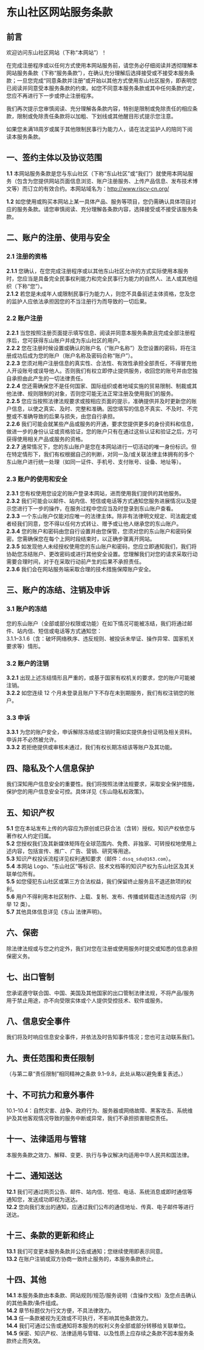# 东山社区网站服务条款

## 前言

欢迎访问东山社区网站（下称“本网站”）！

在完成注册程序或以任何方式使用本网站服务前，请您务必仔细阅读并透彻理解本网站服务条款（下称“服务条款”），在确认充分理解后选择接受或不接受本服务条款；一旦您完成“同意条款并注册”或开始以其他方式使用东山社区服务，即表明您已阅读并同意受本服务条款的约束。如您不同意本服务条款或其中任何条款约定，您应不再进行下一步或停止注册程序。

我们再次提示您审慎阅读、充分理解各条款内容，特别是限制或免除责任的相应条款，限制或免除责任条款将以加粗、下划线或其他醒目形式提示您注意。

如果您未满18周岁或属于其他限制民事行为能力人，请在法定监护人的陪同下阅读本服务条款。

## 一、签约主体以及协议范围

**1.1** 本网站服务条款是您与东山社区（下称“东山社区”或“我们”）就使用本网站服务（包含为您提供网站页面信息浏览、账户注册服务、上传产品信息、发布技术博文等）而订立的有效合约。本网站域名为：http://www.riscv-cn.org/

**1.2** 如您使用或购买本网站上某一具体产品、服务等项目，您仍需确认具体项目对应的服务条款。请您审慎阅读、充分理解各条款内容，选择接受或不接受该服务条款。

## 二、账户的注册、使用与安全

### 2.1 注册的资格
**2.1.1** 您确认，在您完成注册程序或以其他东山社区允许的方式实际使用本服务时，您应当是具备完全民事权利能力和完全民事行为能力的自然人、法人或其他组织（下称“您”）。  
**2.1.2** 若您是未成年人或限制民事行为能力人，则您不具备前述主体资格，您及您的监护人应依法承担因您的不当注册行为而导致的一切后果。

### 2.2 账户注册
**2.2.1** 当您按照注册页面提示填写信息、阅读并同意本服务条款且完成全部注册程序后，您可获得东山账户并成为东山社区的用户。  
**2.2.2** 您在注册时候设置或确认的账户名（“账户名称”）及您设置的密码，将在注册成功后成为您的账户（账户名称及密码合称“账户”）。  
**2.2.3** 您须对用户注册信息的真实性、合法性、有效性承担全部责任，不得冒充他人开设账号或误导他人。否则我们有权立即停止提供服务，收回您的账号并由您独自承担由此产生的一切法律责任。  
**2.2.4** 您还需确保您不是任何国家、国际组织或者地域实施的贸易限制、制裁或其他法律、规则限制的对象，否则您可能无法正常注册及使用我们的服务。  
**2.2.5** 您应当按照法律法规要求或按相应页面的提示，准确提供并及时更新您的账户信息，以使之真实、及时、完整和准确。因您填写的信息不真实、不及时、不完整或不准确导致的后果与损失，由您自行承担。  
**2.2.6** 我们可能会就某些产品或服务的开通，要求您提供更多的身份资料和信息，做进一步的身份认证或资格验证，您的账户只有在通过这些认证和验证之后，方可获得使用相关产品或服务的资格。  
**2.2.7** 通常情况下，您的东山账户是您在本网站进行一切活动的唯一身份标识。但在特定情形下，我们有权根据自己的判断，对同一及/或关联法律主体拥有的多个东山账户进行统一处理（如同一证件、手机号、支付账号、设备、地址等）。

### 2.3 账户的使用和安全
**2.3.1** 您有权使用您设定的账户登录本网站，进而使用我们提供的其他服务。  
**2.3.2** 我们可能会以邮件、站内信、短信或电话等方式通知您服务进展情况以及提示您进行下一步的操作，在服务过程中您应当及时登录到东山账户查看。  
**2.3.3** 一个东山账户仅能对应唯一的法律主体。除非有法律明文规定、司法裁定或者经我们同意，您不得以任何方式转让、赠予或让他人继承您的东山账户。  
**2.3.4** 您的账户和密码由您自行设置并由您保管，您须对您的东山账户和密码保密。您需确保您在每个上网时段结束时，以正确步骤离开网站。  
**2.3.5** 如发现他人未经授权使用您的东山账户和密码，您应立即通知我们，我们将协助您冻结账户、更改密码或进行其他安全设置。您理解我们对您的请求采取行动需要合理时间，对于在采取行动前产生的后果不承担责任。  
**2.3.6** 我们会在网站服务端采取合理的技术措施保障账户安全。

## 三、账户的冻结、注销及申诉

### 3.1 账户的冻结
您的东山账户（全部或部分权限或功能）在如下情况可能被冻结，我们将通过邮件、站内信、短信或电话等方式通知您：  
3.1.1–3.1.6（含：破坏网络秩序、违反规则、被投诉未举证、操作异常、国家机关要求等）情形。

### 3.2 账户的注销
**3.2.1** 出现上述冻结情形且严重的，或基于国家有权机关的要求，您的账户可能被注销。  
**3.2.2** 如您连续 12 个月未登录且账户下不存在未到期服务，我们有权注销您的账户。

### 3.3 申诉
**3.3.1** 为您的账户安全，申诉解除冻结或注销时需如实提供身份证明及相关资料。申诉并不必然被允许。  
**3.3.2** 若拒绝提供或审核未通过，我们有权长期冻结该等账户及其功能。

## 四、隐私及个人信息保护

我们深知用户信息安全的重要性。我们将按照法律法规要求，采取安全保护措施，保护您的用户信息安全可控。具体详见《东山隐私权政策》。

## 五、知识产权

**5.1** 您在本站发布上传的内容应为原创或已获合法（含转）授权。知识产权依您与著作权人约定归属。  
**5.2** 您授权我们及其新媒体矩阵在全球范围内、免费、非独家、可转授权地使用上述内容，包括宣传、推广、广告、营销、研究等用途。  
**5.3** 知识产权投诉流程详见权利通知要求（邮件：`dssq_sdu@163.com`）。  
**5.4** 本网站 Logo、“东山社区”等标识、技术文档等的知识产权为东山社区及其关联单位所有。  
**5.5** 如您侵犯东山社区或第三方合法权益，我们保留终止服务且不退还款项的权利。  
**5.6** 用户不得利用本社区制作、上载、复制、发布、传播或转载违法违规内容（列举 12 类）。  
**5.7** 其他具体信息详见《东山 法律声明》。

## 六、保密

除法律法规或与您之约定外，我们对您在注册或使用服务时提交或知悉的信息承担保密义务。

## 七、出口管制

您承诺遵守联合国、中国、美国及其他国家的出口管制法律法规，不将产品/服务用于禁止用途，亦不向受限实体或个人提供受控技术、软件或服务。

## 八、信息安全事件

我们将及时响应信息安全事件，并依法及时告知事件情况；您也可主动联系我们。

## 九、责任范围和责任限制

（与第二章“责任限制”相同精神之条款 9.1–9.8，此处从略以避免重复表述。）

## 十、不可抗力和意外事件

10.1–10.4：自然灾害、战争、政府行为、服务器或网络故障、黑客攻击、系统维护及其他客观情况导致的服务中断或异常，我们不承担损害赔偿责任。

## 十一、法律适用与管辖

本服务条款之效力、解释、变更、执行与争议解决均适用中华人民共和国法律。

## 十二、通知送达

**12.1** 我们可通过网页公告、邮件、站内信、短信、电话、系统消息或即时通信等通知您，发送成功即视为送达。  
**12.2** 您向我们发出的通知，应通过我们公布的通信地址、传真、电子邮件等进行送达。

## 十三、条款的更新和终止

**13.1** 我们可变更本服务条款并公告或通知；您继续使用即表示同意。  
**13.2** 在账户注销或双方协商一致终止服务的，本服务条款终止。

## 十四、其他

**14.1** 本服务条款由本条款、网站规则/规范/服务说明（含操作文档）及您点击确认的其他条款/条件组成。  
**14.2** 章节标题仅为行文方便，不具法律效力。  
**14.3** 任一条款被视为无效或不可执行，不影响其他条款效力。  
**14.4** 我们可通过公告或通知将本服务的权利义务全部或部分转移给关联单位。  
**14.5** 保密、知识产权、法律适用与管辖、以及性质上应存续之条款不因本服务条款终止而失效。
